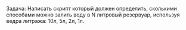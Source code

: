 Задача: Написать cкрипт который должен определить, сколькими способами можно залить воду в N литровый резервуар, используя ведра литража: 10л, 5л, 2л, 1л.
